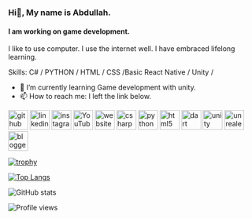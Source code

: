 ### Hi👋, My name is Abdullah.
#### I am working on game development.



I like to use computer. I use the internet well. I have embraced lifelong learning.

Skills: C# / PYTHON / HTML / CSS /Basic React Native /  Unity /


- 🌱 I’m currently learning  Game development with unity. 
- 📫 How to reach me: I left the link below. 


[<img src='https://cdn.jsdelivr.net/npm/simple-icons@3.0.1/icons/github.svg' alt='github' height='40'>](https://github.com/berjcode)  [<img src='https://cdn.jsdelivr.net/npm/simple-icons@3.0.1/icons/linkedin.svg' alt='linkedin' height='40'>](https://www.linkedin.com/in/abdullahblk/)  [<img src='https://cdn.jsdelivr.net/npm/simple-icons@3.0.1/icons/instagram.svg' alt='instagram' height='40'>](https://www.instagram.com/abdblk_/)  [<img src='https://cdn.jsdelivr.net/npm/simple-icons@3.0.1/icons/youtube.svg' alt='YouTube' height='40'>](https://www.youtube.com/channel/https://www.youtube.com/channel/UC2OTbnw5XriuShJzFTKt3yg)  [<img src='https://cdn.jsdelivr.net/npm/simple-icons@3.0.1/icons/icloud.svg' alt='website' height='40'>](www.teknolojiyolcusu.com)  [<img src='https://cdn.jsdelivr.net/npm/simple-icons@3.0.1/icons/csharp.svg' alt='csharp' height='40'>](https://docs.microsoft.com/tr-tr/dotnet/csharp/)  [<img src='https://cdn.jsdelivr.net/npm/simple-icons@3.0.1/icons/python.svg' alt='python' height='40'>](_)  [<img src='https://cdn.jsdelivr.net/npm/simple-icons@3.0.1/icons/html5.svg' alt='html5' height='40'>](_)  [<img src='https://cdn.jsdelivr.net/npm/simple-icons@3.0.1/icons/dart.svg' alt='dart' height='40'>](_)  [<img src='https://cdn.jsdelivr.net/npm/simple-icons@3.0.1/icons/unity.svg' alt='unity' height='40'>](_)  [<img src='https://cdn.jsdelivr.net/npm/simple-icons@3.0.1/icons/unrealengine.svg' alt='unrealengine' height='40'>](_)  [<img src='https://cdn.jsdelivr.net/npm/simple-icons@3.0.1/icons/blogger.svg' alt='blogger' height='40'>](www.teknolojiyolcusu.com)  

[![trophy](https://github-profile-trophy.vercel.app/?username=berjcode)](https://github.com/ryo-ma/github-profile-trophy)

[![Top Langs](https://github-readme-stats.vercel.app/api/top-langs/?username=berjcode)](https://github.com/anuraghazra/github-readme-stats)

![GitHub stats](https://github-readme-stats.vercel.app/api?username=berjcode&show_icons=true&count_private=true)  

![Profile views](https://gpvc.arturio.dev/berjcode)  
